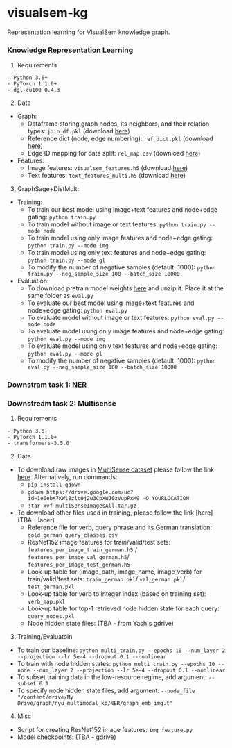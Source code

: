 # visualsem-kg
Representation learning for VisualSem knowledge graph.

### Knowledge Representation Learning
1. Requirements
```
- Python 3.6+
- PyTorch 1.1.0+
- dgl-cu100 0.4.3
```

2. Data
- Graph:
  - Dataframe storing graph nodes, its neighbors, and their relation types: ```join_df.pkl``` (download [here](https://drive.google.com/file/d/1GYErLbLWJ3x-xtsCY3Kgb5PCSiBvVWbY/view?usp=sharing))
  - Reference dict (node, edge numbering): ```ref_dict.pkl``` (download [here](https://drive.google.com/file/d/13afpqNpOdRMRL5WLfkFW4I0Xw5G4HmAt/view?usp=sharing))
  - Edge ID mapping for data split: ```rel_map.csv``` (download [here](https://drive.google.com/file/d/1xxaMs-tCFIx1nuG0wIPi_YOtQi7bGUDv/view?usp=sharing))
- Features:
  - Image features: ```visualsem_features.h5``` (download [here](https://drive.google.com/file/d/1J6qx4-ho24DxGueXONH9ap0s26oijJSy/view?usp=sharing))
  - Text features: ```text_features_multi.h5``` (download [here](https://drive.google.com/file/d/1rtvYaVR0RAG218o3wLWpJWeI2ao0s4Mn/view?usp=sharing))

3. GraphSage+DistMult: 
- Training:
  - To train our best model using image+text features and node+edge gating: ```python train.py```  
  - To train model without image or text features: ```python train.py --mode node```
  - To train model using only image features and node+edge gating: ```python train.py --mode img```
  - To train model using only text features and node+edge gating: ```python train.py --mode gl```
  - To modify the number of negative samples (default: 1000): ```python train.py --neg_sample_size 100 --batch_size 10000```
- Evaluation:
  - To download pretrain model weights [here](https://drive.google.com/drive/folders/1FAOEBU67rqhzfGr4GmE2w9vmnbwSr3le?usp=sharing) and unzip it. Place it at the same folder as ```eval.py```
  - To evaluate our best model using image+text features and node+edge gating: ```python eval.py```  
  - To evaluate model without image or text features: ```python eval.py --mode node```
  - To evaluate model using only image features and node+edge gating: ```python eval.py --mode img```
  - To evaluate model using only text features and node+edge gating: ```python eval.py --mode gl```
  - To modify the number of negative samples (default: 1000): ```python eval.py --neg_sample_size 100 --batch_size 10000```

### Downstram task 1: NER

### Downstream task 2: Multisense
1. Requirements
```
- Python 3.6+
- PyTorch 1.1.0+
- transformers-3.5.0
```

2. Data
- To download raw images in [MultiSense dataset](https://github.com/spandanagella/multisense) please follow the link [here](https://drive.google.com/open?id=1e0ebK7KWlBzlc0j2u3CpXWJ0zVupPxM9). Alternatively, run commands:  
  - ```pip install gdown```
  - ```gdown https://drive.google.com/uc?id=1e0ebK7KWlBzlc0j2u3CpXWJ0zVupPxM9 -O YOURLOCATION```
  - ```!tar xvf multiSenseImagesAll.tar.gz```
- To download other files used in training, please follow the link [here](TBA - Iacer)  
  - Reference file for verb, query phrase and its German translation: ```gold_german_query_classes.csv```
  - ResNet152 image features for train/valid/test sets: ```features_per_image_train_german.h5``` / ```features_per_image_val_german.h5```/ ```features_per_image_test_german.h5```
  - Look-up table for (image_path, image_name, image_verb) for train/valid/test sets: ```train_german.pkl```/ ```val_german.pkl```/ ```test_german.pkl```
  - Look-up table for verb to integer index (based on training set): ```verb_map.pkl```
  - Look-up table for top-1 retrieved node hidden state for each query: ```query_nodes.pkl```
  - Node hidden state files: (TBA - from Yash's gdrive)

3. Training/Evaluatoin
- To train our baseline: ```python multi_train.py --epochs 10 --num_layer 2 --projection --lr 5e-4 --dropout 0.1 --nonlinear```
- To train with node hidden states: ```python multi_train.py --epochs 10 --node --num_layer 2 --projection --lr 5e-4 --dropout 0.1 --nonlinear```
- To subset training data in the low-resource regime, add argument: ```--subset 0.1```
- To specify node hidden state files, add argument: ```--node_file "/content/drive/My Drive/graph/nyu_multimodal_kb/NER/graph_emb_img.t"```

4. Misc
- Script for creating ResNet152 image features: ```img_feature.py```
- Model checkpoints: (TBA - gdrive)
